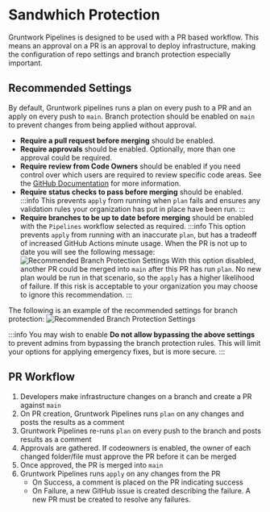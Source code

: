 # Sandwhich Protection

Gruntwork Pipelines is designed to be used with a PR based workflow.
This means an approval on a PR is an approval to deploy infrastructure, making the configuration of repo settings and branch protection especially important.

## Recommended Settings

By default, Gruntwork pipelines runs a plan on every push to a PR and an apply on every push to `main`.
Branch protection should be enabled on `main` to prevent changes from being applied without approval.

- **Require a pull request before merging** should be enabled.
- **Require approvals** should be enabled. Optionally, more than one approval could be required.
- **Require review from Code Owners** should be enabled if you need control over which users are required to review specific code areas. See the [GitHub Documentation](https://docs.github.com/en/repositories/managing-your-repositorys-settings-and-features/customizing-your-repository/about-code-owners) for more information.
- **Require status checks to pass before merging** should be enabled.
  :::info
    This prevents `apply` from running when `plan` fails and ensures any validation rules your organization has put in place have been run.
  :::
- **Require branches to be up to date before merging** should be enabled with the `Pipelines` workflow selected as required.
  :::info
    This option prevents `apply` from running with an inaccurate `plan`, but has a tradeoff of increased GitHub Actions minute usage.
    When the PR is not up to date you will see the following message:
    ![Recommended Branch Protection Settings](/img/pipelines/pr-sync.png)
    With this option disabled, another PR could be merged into `main` after this PR has run `plan`. No new plan would be run
    in that scenario, so the `apply` has a higher likelihood of failure. If this risk is acceptable to your organization you may
    choose to ignore this recommendation.
  :::

The following is an example of the recommended settings for branch protection:
![Recommended Branch Protection Settings](/img/pipelines/repo-settings.png)

:::info
  You may wish to enable **Do not allow bypassing the above settings** to prevent admins from bypassing the branch
  protection rules. This will limit your options for applying emergency fixes, but is more secure.
:::

## PR Workflow

1. Developers make infrastructure changes on a branch and create a PR against `main`
1. On PR creation, Gruntwork Pipelines runs `plan` on any changes and posts the results as a comment
1. Gruntwork Pipelines re-runs `plan` on every push to the branch and posts results as a comment
1. Approvals are gathered. If codeowners is enabled, the owner of each changed folder/file must approve the PR before it can be merged
1. Once approved, the PR is merged into `main`
1. Gruntwork Pipelines runs `apply` on any changes from the PR
   - On Success, a comment is placed on the PR indicating success
   - On Failure, a new GitHub issue is created describing the failure. A new PR must be created to resolve any failures.
